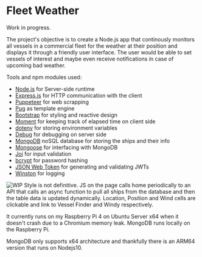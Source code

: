 # Fleet Weather

Work in progress.

The project's objective is to create a Node.js app that continously monitors all vessels in a commercial fleet for the weather at their position and displays it through a friendly user interface. The user would be able to set vessels of interest and maybe even receive notifications in case of upcoming bad weather.

Tools and npm modules used:

- [Node.js](https://github.com/nodejs) for Server-side runtime
- [Express.js](https://github.com/expressjs/express) for HTTP communication with the client
- [Puppeteer](https://github.com/puppeteer/puppeteer) for web scrapping
- [Pug](https://github.com/pugjs) as template engine
- [Bootstrap](https://github.com/twbs/bootstrap) for styling and reactive design
- [Moment](https://github.com/moment/moment/) for keeping track of elapsed time on client side
- [dotenv](https://www.npmjs.com/package/dotenv) for storing environment variables
- [Debug](https://www.npmjs.com/package/debug) for debugging on server side
- [MongoDB](https://www.mongodb.com/) noSQL database for storing the ships and their info
- [Mongoose](https://www.npmjs.com/package/mongoose) for interfacing with MongoDB
- [Joi](https://www.npmjs.com/package/joi) for input validation
- [bcrypt](https://www.npmjs.com/package/bcrypt) for password hashing
- [JSON Web Token](https://www.npmjs.com/package/jsonwebtoken) for generating and validating JWTs
- [Winston](https://www.npmjs.com/package/winston) for logging

![WIP](https://i.imgur.com/AfoVgru.jpg)
Style is not definitive. JS on the page calls home periodically to an API that calls an async function to pull all ships from the database and then the table data is updated dynamically. Location, Position and Wind cells are clickable and link to Vessel Finder and Windy respectively.

It currently runs on my Raspberry Pi 4 on Ubuntu Server x64 when it doesn't crash due to a Chromium memory leak. MongoDB runs locally on the Raspberry Pi.

MongoDB only supports x64 architecture and thankfully there is an ARM64 version that runs on Nodejs10.